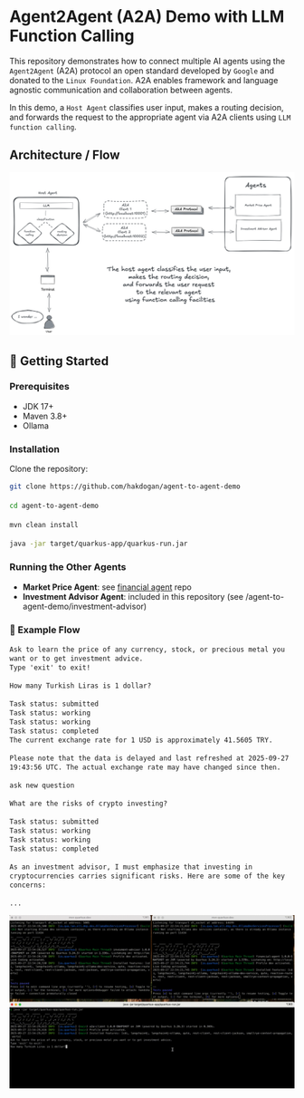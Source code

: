 # Agent2Agent (A2A) Demo with LLM Function Calling

This repository demonstrates how to connect multiple AI agents using the `Agent2Agent` (A2A) protocol an open standard developed by `Google` and donated to the `Linux Foundation`. A2A enables framework and language agnostic communication and collaboration between agents.

In this demo, a `Host Agent` classifies user input, makes a routing decision, and forwards the request to the appropriate agent via A2A clients using `LLM function calling`.

## Architecture / Flow
![](images/diagram.png)

## 🚀 Getting Started

### Prerequisites
* JDK 17+
* Maven 3.8+
* Ollama

### Installation

Clone the repository:

```bash
git clone https://github.com/hakdogan/agent-to-agent-demo

cd agent-to-agent-demo

mvn clean install

java -jar target/quarkus-app/quarkus-run.jar
```

### Running the Other Agents

* **Market Price Agent**: see [financial agent](https://github.com/hakdogan/financial-agent) repo
* **Investment Advisor Agent**: included in this repository (see /agent-to-agent-demo/investment-advisor)

### 🧩 Example Flow

```text
Ask to learn the price of any currency, stock, or precious metal you want or to get investment advice.                                                                      
Type 'exit' to exit!

How many Turkish Liras is 1 dollar?

Task status: submitted
Task status: working
Task status: working
Task status: completed
The current exchange rate for 1 USD is approximately 41.5605 TRY. 

Please note that the data is delayed and last refreshed at 2025-09-27 19:43:56 UTC. The actual exchange rate may have changed since then.

ask new question

What are the risks of crypto investing?

Task status: submitted
Task status: working
Task status: working
Task status: completed

As an investment advisor, I must emphasize that investing in cryptocurrencies carries significant risks. Here are some of the key concerns:

...
```

![](images/a2aclient.gif)
